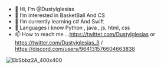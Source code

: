 - 👋 Hi, I’m @DustyIglesias
- 👀 I’m interested in BasketBall And CS
- 🌱 I’m currently learning c# And Swift
- 🤖 Languages i know Python , java , js, html, css
- 📫 How to reach me ...https://twitter.com/DustyIglesias or https://twitter.com/Dustyiglesias_3 / https://discord.com/users/964131576604663838

<!---
CS student who sees future in computer science
--->
![EbSbbz2A_400x400](https://user-images.githubusercontent.com/108212941/176146859-d4d9ce2b-46bb-4bb3-a6b1-91e917708e5b.jpg)

